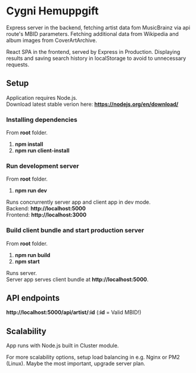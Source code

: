 # Cygni Hemuppgift

Express server in the backend, fetching artist data fom MusicBrainz via api route's MBID parameters. Fetching additional data from Wikipedia and album images from CoverArtArchive.

React SPA in the frontend, served by Express in Production. Displaying results and saving search history in localStorage to avoid to unnecessary requests.

## Setup

Application requires Node.js.  
Download latest stable verion here: **https://nodejs.org/en/download/**

### Installing dependencies

From **root** folder.

1. **npm install**
1. **npm run client-install**

### Run development server

From **root** folder.

1. **npm run dev**

Runs concrurrently server app and client app in dev mode.  
Backend: **http://localhost:5000**  
Frontend: **http://localhost:3000**  

### Build client bundle and start production server

From **root** folder.

1. **npm run build**
1. **npm start**

Runs server.  
Server app serves client bundle at **http://localhost:5000**.

## API endpoints

**http://localhost:5000/api/artist/:id** (**:id** = Valid MBID!)

## Scalability

App runs with Node.js built in Cluster module. 

For more scalability options, setup load balancing in e.g. Nginx or PM2 (Linux). Maybe the most important, upgrade server plan.
